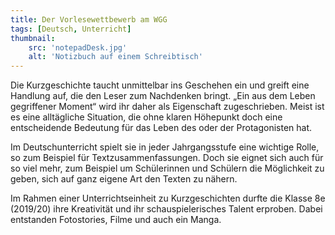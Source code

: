 ```yaml
---
title: Der Vorlesewettbewerb am WGG
tags: [Deutsch, Unterricht]
thumbnail: 
    src: 'notepadDesk.jpg'
    alt: 'Notizbuch auf einem Schreibtisch'
---
```


Die Kurzgeschichte taucht unmittelbar ins Geschehen ein und greift eine Handlung auf, die den Leser zum Nachdenken bringt. „Ein aus dem Leben gegriffener Moment“ wird ihr daher als Eigenschaft zugeschrieben. Meist ist es eine alltägliche Situation, die ohne klaren Höhepunkt doch eine entscheidende Bedeutung für das Leben des oder der Protagonisten hat.

Im Deutschunterricht spielt sie in jeder Jahrgangsstufe eine wichtige Rolle, so zum Beispiel für Textzusammenfassungen. Doch sie eignet sich auch für so viel mehr, zum Beispiel um Schülerinnen und Schülern die Möglichkeit zu geben, sich auf ganz eigene Art den Texten zu nähern.

Im Rahmen einer Unterrichtseinheit zu Kurzgeschichten durfte die Klasse 8e (2019/20) ihre Kreativität und ihr schauspielerisches Talent erproben. Dabei entstanden Fotostories, Filme und auch ein Manga.